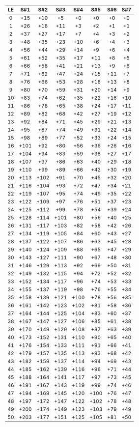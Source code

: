 | LE | S#1 | S#2 | S#3 | S#4 | S#5 | S#6 | S#7 |
|:-----:|:------:|:------:|:------:|:------:|:------:|:------:|:------:|
| 0 | +15 | +10 | +5 | +0 | +0 | +0 | +0 |
| 1 | +26 | +18 | +11 | +3 | +2 | +1 | +1 |
| 2 | +37 | +27 | +17 | +7 | +4 | +3 | +2 |
| 3 | +48 | +35 | +23 | +10 | +6 | +4 | +3 |
| 4 | +56 | +44 | +29 | +14 | +9 | +6 | +4 |
| 5 | +61 | +52 | +35 | +17 | +11 | +8 | +5 |
| 6 | +66 | +58 | +41 | +21 | +13 | +9 | +6 |
| 7 | +71 | +62 | +47 | +24 | +15 | +11 | +7 |
| 8 | +76 | +66 | +53 | +28 | +18 | +13 | +8 |
| 9 | +80 | +70 | +59 | +31 | +20 | +14 | +9 |
| 10 | +83 | +74 | +62 | +35 | +22 | +16 | +10 |
| 11 | +86 | +78 | +65 | +38 | +24 | +17 | +11 |
| 12 | +89 | +82 | +68 | +42 | +27 | +19 | +12 |
| 13 | +92 | +84 | +71 | +45 | +29 | +21 | +13 |
| 14 | +95 | +87 | +74 | +49 | +31 | +22 | +14 |
| 15 | +98 | +89 | +77 | +52 | +33 | +24 | +15 |
| 16 | +101 | +92 | +80 | +56 | +36 | +26 | +16 |
| 17 | +104 | +94 | +83 | +59 | +38 | +27 | +17 |
| 18 | +107 | +97 | +86 | +63 | +40 | +29 | +18 |
| 19 | +110 | +99 | +89 | +66 | +42 | +30 | +19 |
| 20 | +113 | +102 | +91 | +70 | +45 | +32 | +20 |
| 21 | +116 | +104 | +93 | +72 | +47 | +34 | +21 |
| 22 | +119 | +107 | +95 | +74 | +49 | +35 | +22 |
| 23 | +122 | +109 | +97 | +76 | +51 | +37 | +23 |
| 24 | +125 | +112 | +99 | +78 | +54 | +39 | +24 |
| 25 | +128 | +114 | +101 | +80 | +56 | +40 | +25 |
| 26 | +131 | +117 | +103 | +82 | +58 | +42 | +26 |
| 27 | +134 | +119 | +105 | +84 | +60 | +43 | +27 |
| 28 | +137 | +122 | +107 | +86 | +63 | +45 | +28 |
| 29 | +140 | +124 | +109 | +88 | +65 | +47 | +29 |
| 30 | +143 | +127 | +111 | +90 | +67 | +48 | +30 |
| 31 | +146 | +129 | +113 | +92 | +69 | +50 | +31 |
| 32 | +149 | +132 | +115 | +94 | +72 | +52 | +32 |
| 33 | +152 | +134 | +117 | +96 | +74 | +53 | +33 |
| 34 | +155 | +137 | +119 | +98 | +76 | +55 | +34 |
| 35 | +158 | +139 | +121 | +100 | +78 | +56 | +35 |
| 36 | +161 | +142 | +123 | +102 | +81 | +58 | +36 |
| 37 | +164 | +144 | +125 | +104 | +83 | +60 | +37 |
| 38 | +167 | +147 | +127 | +106 | +85 | +61 | +38 |
| 39 | +170 | +149 | +129 | +108 | +87 | +63 | +39 |
| 40 | +173 | +152 | +131 | +110 | +90 | +65 | +40 |
| 41 | +176 | +154 | +133 | +111 | +91 | +66 | +41 |
| 42 | +179 | +157 | +135 | +113 | +93 | +68 | +42 |
| 43 | +182 | +159 | +137 | +114 | +94 | +69 | +43 |
| 44 | +185 | +162 | +139 | +116 | +96 | +71 | +44 |
| 45 | +188 | +164 | +141 | +117 | +97 | +73 | +45 |
| 46 | +191 | +167 | +143 | +119 | +99 | +74 | +46 |
| 47 | +194 | +169 | +145 | +120 | +100 | +76 | +47 |
| 48 | +197 | +172 | +147 | +122 | +102 | +78 | +48 |
| 49 | +200 | +174 | +149 | +123 | +103 | +79 | +49 |
| 50 | +203 | +177 | +151 | +125 | +105 | +81 | +50 |
